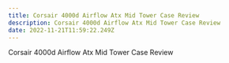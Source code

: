 ```yaml
---
title: Corsair 4000d Airflow Atx Mid Tower Case Review
description: Corsair 4000d Airflow Atx Mid Tower Case Review
date: 2022-11-21T11:59:22.249Z
---
```

Corsair 4000d Airflow Atx Mid Tower Case Review
